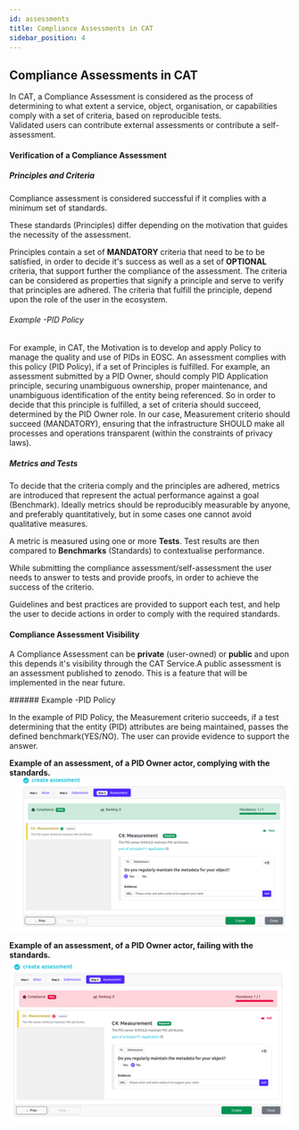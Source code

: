 ```yaml
---
id: assessments
title: Compliance Assessments in CAT 
sidebar_position: 4
---
```


## Compliance Assessments in CAT 
<p>In CAT, a Compliance Assessment is considered as the process of determining to what extent a service, object, organisation, or capabilities comply with a set of criteria, based on reproducible tests. <br/>Validated users can contribute external assessments or contribute a self-assessment. </p>

#### Verification of a Compliance Assessment
##### Principles and Criteria 
<p>Compliance assessment is considered successful if it complies with a minimum set of standards.</p>
<p>These standards (Principles) differ depending on the motivation that guides the necessity of the assessment. </p>

Principles contain a set of <b>MANDATORY</b> criteria that need to be to be satisfied, in order to decide it's success as well as a set of <b>OPTIONAL</b> criteria, that support further the compliance of the assessment. The criteria can be considered as properties that signify a principle and  serve to verify that principles are adhered. The criteria that fulfill the principle, depend upon the role of the user in the ecosystem.
###### Example -PID Policy
For example, in CAT, the Motivation is to develop and apply Policy to manage the quality and use of PIDs in EOSC. An assessment complies with this policy (PID Policy), if a set of Principles is fulfilled.
For example, an assessment submitted by a PID Owner, should comply PID Application principle, securing unambiguous ownership, proper maintenance, and unambiguous identification of the entity being referenced. So in order to decide that this principle is fulfilled, a set of criteria should succeed, determined by the PID Owner role. In our case, Measurement criterio should succeed (MANDATORY), ensuring that the infrastructure SHOULD make all processes and operations transparent (within the constraints of privacy laws).

##### Metrics and Tests


<p> To decide that the criteria comply and the principles are adhered, metrics are introduced that represent the actual performance against a goal (Benchmark). Ideally metrics should be reproducibly measurable by anyone, and preferably quantitatively, but in some cases one cannot avoid qualitative measures. </p>
<p> A metric is measured using one or more <b>Tests</b>. Test results are then compared to <b>Benchmarks</b> (Standards) to contextualise performance. </p>
<p> While submitting the compliance assessment/self-assessment the user needs to answer to tests and provide proofs, in order to achieve the success of the criterio.</p>
<p> Guidelines and best practices are provided to support each test, and help the user to decide actions in order to comply with the required standards.</p>

#### Compliance Assessment Visibility
<p> A Compliance Assessment can be <b>private</b> (user-owned) or <b>public</b> and upon this depends it's visibility through the CAT Service.A public assessment is an assessment published to zenodo. This is a feature that will be implemented in the near future. </p>
###### Example -PID Policy
<p> In the example of PID Policy, the Measurement criterio succeeds, if a test determining that the entity (PID) attributes are being maintained, passes the defined benchmark(YES/NO). The user can provide evidence to support the answer. </p>

<b> Example of an assessment, of a PID Owner actor, complying with the standards. </b>
![](/img/pidowner_policy_succeed.png) 


<b> Example of an assessment, of a PID Owner actor, failing with the standards. </b>
![](/img/pidowner_policy_fail.png) 

